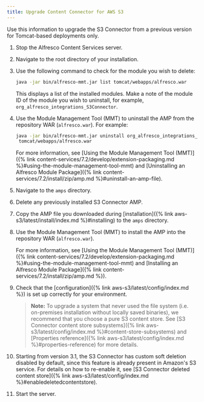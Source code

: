 ```yaml
---
title: Upgrade Content Connector for AWS S3
---
```


Use this information to upgrade the S3 Connector from a previous version for Tomcat-based deployments only.

1.  Stop the Alfresco Content Services server.

2.  Navigate to the root directory of your installation.

3.  Use the following command to check for the module you wish to delete:

    ```bash
    java -jar bin/alfresco-mmt.jar list tomcat/webapps/alfresco.war
    ```

    This displays a list of the installed modules. Make a note of the module ID of the module you wish to uninstall, for example, `org_alfresco_integrations_S3Connector`.

4.  Use the Module Management Tool (MMT) to uninstall the AMP from the repository WAR (`alfresco.war`). For example:

    ```bash
    java -jar bin/alfresco-mmt.jar uninstall org_alfresco_integrations_S3Connector 
     tomcat/webapps/alfresco.war
    ```

    For more information, see [Using the Module Management Tool (MMT)]({% link content-services/7.2/develop/extension-packaging.md %}#using-the-module-management-tool-mmt) and [Uninstalling an Alfresco Module Package]({% link content-services/7.2/install/zip/amp.md %}#uninstall-an-amp-file).

5.  Navigate to the `amps` directory.

6.  Delete any previously installed S3 Connector AMP.

7.  Copy the AMP file you downloaded during [installation]({% link aws-s3/latest/install/index.md %}#installing) to the `amps` directory.

8.  Use the Module Management Tool (MMT) to install the AMP into the repository WAR (`alfresco.war`).

    For more information, see [Using the Module Management Tool (MMT)]({% link content-services/7.2/develop/extension-packaging.md %}#using-the-module-management-tool-mmt) and [Installing an Alfresco Module Package]({% link content-services/7.2/install/zip/amp.md %}).

9.  Check that the [configuration]({% link aws-s3/latest/config/index.md %}) is set up correctly for your environment.

    >**Note:** To upgrade a system that never used the file system (i.e. on-premises installation without locally saved binaries), we recommend that you choose a pure S3 content store. See [S3 Connector content store subsystems]({% link aws-s3/latest/config/index.md %}#content-store-subsystems) and [Properties reference]({% link aws-s3/latest/config/index.md %}#properties-reference) for more details.

10. Starting from version 3.1, the S3 Connector has custom soft deletion disabled by default, since this feature is already present in Amazon's S3 service. For details on how to re-enable it, see [S3 Connector deleted content store]({% link aws-s3/latest/config/index.md %}#enabledeletedcontentstore).

11. Start the server.
